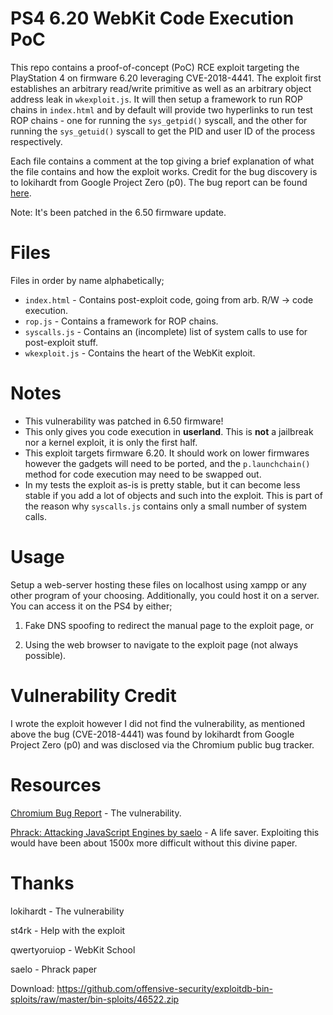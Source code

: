 PS4 6.20 WebKit Code Execution PoC
==============

This repo contains a proof-of-concept (PoC) RCE exploit targeting the PlayStation 4 on firmware 6.20 leveraging CVE-2018-4441. The exploit first establishes an arbitrary read/write primitive as well as an arbitrary object address leak in `wkexploit.js`. It will then setup a framework to run ROP chains in `index.html` and by default will provide two hyperlinks to run test ROP chains - one for running the `sys_getpid()` syscall, and the other for running the `sys_getuid()` syscall to get the PID and user ID of the process respectively.

Each file contains a comment at the top giving a brief explanation of what the file contains and how the exploit works. Credit for the bug discovery is to lokihardt from Google Project Zero (p0). The bug report can be found [here](https://bugs.chromium.org/p/project-zero/issues/detail?id=1685&desc=2).

Note: It's been patched in the 6.50 firmware update.



Files
==============

Files in order by name alphabetically;

* `index.html` - Contains post-exploit code, going from arb. R/W -> code execution.
* `rop.js` - Contains a framework for ROP chains.
* `syscalls.js` - Contains an (incomplete) list of system calls to use for post-exploit stuff.
* `wkexploit.js` - Contains the heart of the WebKit exploit.



Notes
==============

* This vulnerability was patched in 6.50 firmware!
* This only gives you code execution in **userland**. This is **not** a jailbreak nor a kernel exploit, it is only the first half.
* This exploit targets firmware 6.20. It should work on lower firmwares however the gadgets will need to be ported, and the `p.launchchain()` method for code execution may need to be swapped out.
* In my tests the exploit as-is is pretty stable, but it can become less stable if you add a lot of objects and such into the exploit. This is part of the reason why `syscalls.js` contains only a small number of system calls.



Usage
==============

Setup a web-server hosting these files on localhost using xampp or any other program of your choosing. Additionally, you could host it on a server. You can access it on the PS4 by either;

1) Fake DNS spoofing to redirect the manual page to the exploit page, or

2) Using the web browser to navigate to the exploit page (not always possible).



Vulnerability Credit
==============

I wrote the exploit however I did not find the vulnerability, as mentioned above the bug (CVE-2018-4441) was found by lokihardt from Google Project Zero (p0) and was disclosed via the Chromium public bug tracker.



Resources
==============

[Chromium Bug Report](https://bugs.chromium.org/p/project-zero/issues/detail?id=1685&desc=2) - The vulnerability.

[Phrack: Attacking JavaScript Engines by saelo](http://www.phrack.org/papers/attacking_javascript_engines.html) - A life saver. Exploiting this would have been about 1500x more difficult without this divine paper.



Thanks
==============

lokihardt - The vulnerability

st4rk - Help with the exploit

qwertyoruiop - WebKit School

saelo - Phrack paper


Download: https://github.com/offensive-security/exploitdb-bin-sploits/raw/master/bin-sploits/46522.zip